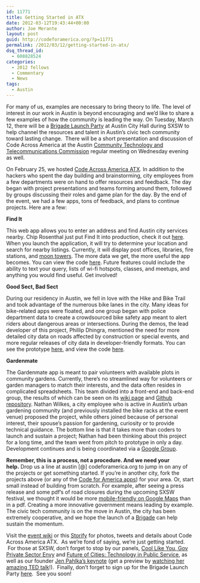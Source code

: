 ```yaml
---
id: 11771
title: Getting Started in ATX
date: 2012-03-12T19:43:44+00:00
author: Joe Merante
layout: post
guid: http://codeforamerica.org/?p=11771
permalink: /2012/03/12/getting-started-in-atx/
dsq_thread_id:
  - 608828524
categories:
  - 2012 fellows
  - Commentary
  - News
tags:
  - Austin
---
```

For many of us, examples are necessary to bring theory to life. The level of interest in our work in Austin is beyond encouraging and we&#8217;d like to share a few examples of how the community is leading the way. On Tuesday, March 12, there will be a [Brigade Launch Party](http://www.eventbrite.com/event/3101961049) at Austin City Hall during SXSW to help channel the resources and talent in Austin&#8217;s civic tech community toward lasting change.  There will be a short presentation and discussion of Code Across America at the Austin <a href="http://www.austintexas.gov/edims/document.cfm?id=165062" target="_blank">Community Technology and Telecommunications Commission</a> regular meeting on Wednesday evening as well.

On February 25, we hosted [Code Across America ATX](http://codeatx.wikispaces.com/). In addition to the hackers who spent the day building and brainstorming, city employees from a few departments were on hand to offer resources and feedback. The day began with project presentations and teams forming around them, followed by groups discussing their roles and game plan for the day. By the end of the event, we had a few apps, tons of feedback, and plans to continue projects. Here are a few:

**Find It**
  
This web app allows you to enter an address and find Austin city services nearby. Chip Rosenthal just put Find It into production, check it out [here](http://nearby.webatx.us/). When you launch the application, it will try to determine your location and search for nearby listings. Currently, it will display post offices, libraries, fire stations, and [moon towers](http://en.wikipedia.org/wiki/Moonlight_tower#Moonlight_towers_in_Austin.2C_Texas). The more data we get, the more useful the app becomes. You can view the code [here](https://github.com/chip-rosenthal/findit). Future features could include the ability to text your query, lists of wi-fi hotspots, classes, and meetups, and anything you would find useful. Get involved!

**Good Sect, Bad Sect**
  
During our residency in Austin, we fell in love with the Hike and Bike Trail and took advantage of the numerous bike lanes in the city. Many ideas for bike-related apps were floated, and one group began with police department data to create a crowdsourced bike safety app meant to alert riders about dangerous areas or intersections. During the demos, the lead developer of this project, Phillip Dhingra, mentioned the need for more detailed city data on roads affected by construction or special events, and more regular releases of city data in developer-friendly formats. You can see the prototype [here](http://goodsectbadsect.heroku.com/), and view the code [here](https://github.com/philipkd/Good-Sect--Bad-Sect).

**Gardenmate**
  
The Gardenmate app is meant to pair volunteers with available plots in community gardens. Currently, there&#8217;s no streamlined way for volunteers or garden managers to match their interests, and the data often resides in complicated spreadsheets. This team divided into a front-end and back-end group, the results of which can be seen on its [wiki page](http://codeatx.wikispaces.com/Garden+Dating) and [Github repository](https://github.com/memphis518/garden-dating-service). Nathan Wilkes, a city employee who is active in Austin&#8217;s urban gardening community (and previously installed the bike racks at the event venue) proposed the project, while others joined because of personal interest, their spouse&#8217;s passion for gardening, curiosity or to provide technical guidance. The bottom line is that it takes more than coders to launch and sustain a project; Nathan had been thinking about this project for a long time, and the team went from pitch to prototype in only a day. Development continues and is being coordinated via a [Google Group](http://groups.google.com/group/cfa-gardendating).

**Remember, this is a process, not a procedure. And we need your help.** Drop us a line at austin [@] codeforamerica.org to jump in on any of the projects or get something started. If you&#8217;re in another city, fork the projects above (or any of the [Code for America apps](http://www.github.com/codeforamerica)) for your area. Or, start small instead of building from scratch. For example, after seeing a press release and some pdf&#8217;s of road closures during the upcoming SXSW festival, we thought it would be more [mobile-friendly on Google Maps](http://bit.ly/sxstreets) than in a pdf. Creating a more innovative government means leading by example. The civic tech community is on the move in Austin, the city has been extremely cooperative, and we hope the launch of a [Brigade](http://www.codeforamerica.org/brigade) can help sustain the momentum.

Visit the [event wiki](http://codeatx.wikispaces.com/) or this [Storify](http://storify.com/cindyroyal/code-for-america-hackathon-austin) for photos, tweets and details about Code Across America ATX.  As we&#8217;re fond of saying, we&#8217;re just getting started.  For those at SXSW, don&#8217;t forget to stop by our panels, [Cool Like You, Gov Private Sector Envy](http://schedule.sxsw.com/2012/events/event_IAP11889) and [Future of Cities: Technology in Public Service](http://schedule.sxsw.com/2012/events/event_IAP12275), as well as our founder [Jen Pahlka&#8217;s keynote](http://sxsw.com/node/9742) (get a preview by [watching her amazing TED talk](http://codeforamerica.org/2012/03/08/jennifer-pahlka-at-ted-video/)!).  Finally, don&#8217;t forget to sign up for the Brigade Launch Party [here](http://www.eventbrite.com/event/3101961049).  See you soon!